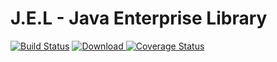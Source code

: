# J.E.L - Java Enterprise Library


[![Build Status](https://travis-ci.org/lorislab/jel.png?branch=master)](https://travis-ci.org/lorislab/jel)
[![Download](https://api.bintray.com/packages/lorislab/maven/jel/images/download.svg) ](http://dl.bintray.com/lorislab/maven/org/lorislab/jee/jel/)
[![Coverage Status](https://coveralls.io/repos/github/lorislab/jel/badge.svg?branch=master)](https://coveralls.io/github/lorislab/jel?branch=master)
